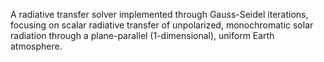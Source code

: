  A radiative transfer solver implemented through Gauss-Seidel iterations, focusing on scalar radiative transfer of unpolarized, monochromatic solar radiation through a plane-parallel (1-dimensional), uniform Earth atmosphere. 

